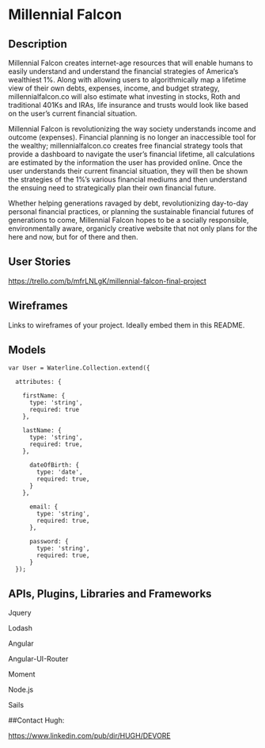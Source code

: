 # Millennial Falcon

## Description

Millennial Falcon creates internet-age resources that will enable humans to easily understand and understand the financial strategies of America’s wealthiest 1%. Along with allowing users to algorithmically map a lifetime view of their own debts, expenses, income, and budget strategy, millennialfalcon.co will also estimate what investing in stocks, Roth and traditional 401Ks and IRAs, life insurance and trusts would look like based on the user’s current financial situation.

Millennial Falcon is revolutionizing the way society understands income and outcome (expenses). Financial planning is no longer an inaccessible tool for the wealthy; millennialfalcon.co creates free financial strategy tools that provide a dashboard to navigate the user’s financial lifetime, all calculations are estimated by the information the user has provided online. Once the user understands their current financial situation, they will then be shown the strategies of the 1%’s various financial mediums and then understand the ensuing need to strategically plan their own financial future.

Whether helping generations ravaged by debt, revolutionizing day-to-day personal financial practices, or planning the sustainable financial futures of generations to come, Millennial Falcon hopes to be a socially responsible, environmentally aware, organicly creative website that not only plans for the here and now, but for of there and then.

## User Stories

https://trello.com/b/mfrLNLgK/millennial-falcon-final-project

## Wireframes

Links to wireframes of your project. Ideally embed them in this README.

## Models

    var User = Waterline.Collection.extend({
  
      attributes: {
    
        firstName: {
          type: 'string',
          required: true
        },
    
        lastName: {
          type: 'string',
          required: true,
        },
          
          dateOfBirth: {
            type: 'date',
            required: true,
          }
        },
        
          email: {
            type: 'string',
            required: true,
          },
          
          password: {
            type: 'string',
            required: true,
          }
      });
      

## APIs, Plugins, Libraries and Frameworks

Jquery

Lodash

Angular

Angular-UI-Router

Moment

Node.js

Sails

##Contact Hugh:

https://www.linkedin.com/pub/dir/HUGH/DEVORE
